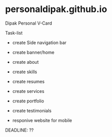 # personaldipak.github.io
Dipak Personal V-Card

Task-list 

- create Side navigation bar 
- create banner/home
- create about 
- create skills 
- create resumes
- create services 
- create portfolio 
- create testimonials 

- responive website for mobile 

DEADLINE: ??

